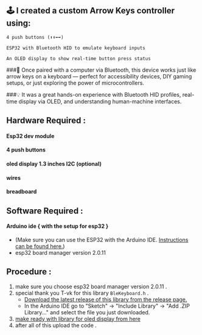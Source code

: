 ## 🕹️ I created a custom Arrow Keys controller using:

    4 push buttons (⬆️⬇️⬅️➡️)

    ESP32 with Bluetooth HID to emulate keyboard inputs

    An OLED display to show real-time button press status

###🔧 Once paired with a computer via Bluetooth, this device works just like arrow keys on a keyboard — perfect for accessibility devices, DIY gaming setups, or just exploring the power of microcontrollers.

###💡 It was a great hands-on experience with Bluetooth HID profiles, real-time display via OLED, and understanding human-machine interfaces.

## Hardware Required :
#### Esp32 dev module
#### 4 push buttons
#### oled display 1.3 inches I2C (optional)
#### wires
#### breadboard


## Software Required :
#### Arduino ide { with the setup for esp32 }
- (Make sure you can use the ESP32 with the Arduino IDE. [Instructions can be found here.](https://randomnerdtutorials.com/installing-the-esp32-board-in-arduino-ide-windows-instructions))
- esp32 board manager version 2.0.11
  
## Procedure :
1. make sure you choose esp32 board manager version 2.0.11 .
2. special thank you T-vk for this library ```BleKeyboard.h``` .
   - [Download the latest release of this library from the release page.](https://github.com/T-vK/ESP32-BLE-Keyboard/releases)
   - In the Arduino IDE go to "Sketch" -> "Include Library" -> "Add .ZIP Library..." and select the file you just downloaded.
3. [make ready with library for oled display from here](https://randomnerdtutorials.com/esp32-ssd1306-oled-display-arduino-ide)
4. after all of this upload the code .


